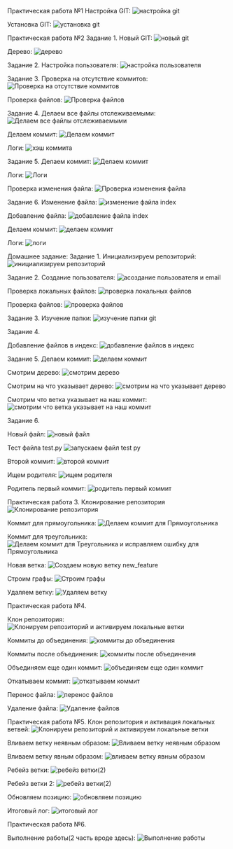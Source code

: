 Практическая работа №1
Настройка GIT:
![настройка git](https://github.com/Off1ine3/geometric_lib/assets/164638471/8e21631d-f3a5-4f8b-9411-d0f6c3d98f18)

Установка GIT:
![установка git](https://github.com/Off1ine3/geometric_lib/assets/164638471/325e5468-8090-4339-ba16-f3a4094fe042)




Практическая работа №2
Задание 1.
Новый GIT:
![новый git](https://github.com/Off1ine3/geometric_lib/assets/164638471/07524313-e5ea-453f-847a-b7fe5f6dbb88)


Дерево:
![дерево](https://github.com/Off1ine3/geometric_lib/assets/164638471/7e90396c-edc8-4fd0-9498-4419d616831c)

Задание 2.
Настройка пользователя:
![настройка пользователя](https://github.com/Off1ine3/geometric_lib/assets/164638471/c4ac1bff-9b32-4ff1-a6c7-ab7336282f75)

Задание 3.
Проверка на отсутствие коммитов:
![Проверка на отсутствие коммитов](https://github.com/Off1ine3/geometric_lib/assets/164638471/11b836bf-f78b-4780-b667-1f35817b53e3)

Проверка файлов:
![Проверка файлов](https://github.com/Off1ine3/geometric_lib/assets/164638471/4302134f-8636-49b2-9471-ac8690a9cac9)


Задание 4.
Делаем все файлы отслеживаемыми:
![Делаем все файлы отслеживаемыми](https://github.com/Off1ine3/geometric_lib/assets/164638471/27c91afa-0f7a-419f-bfc6-a393c864789d)

Делаем коммит:
![Делаем коммит](https://github.com/Off1ine3/geometric_lib/assets/164638471/ba95deb4-bb0a-4508-a139-e8285a8a0b86)

Логи:
![хэш коммита](https://github.com/Off1ine3/geometric_lib/assets/164638471/39039d7b-367d-4d07-a641-f7b6eb62f40d)

Задание 5.
Делаем коммит:
![Делаем коммит](https://github.com/Off1ine3/geometric_lib/assets/164638471/3dbc1a21-e161-4184-83e5-93888c3a1bca)

Логи:
![Логи](https://github.com/Off1ine3/geometric_lib/assets/164638471/4507fc93-6db6-43a2-9564-f435adc1e43b)

Проверка изменения файла:
![Проверка изменения файла](https://github.com/Off1ine3/geometric_lib/assets/164638471/bc2d5574-441b-4c34-b428-60cf280f0bde)

Задание 6.
Изменение файла:
![изменение файла index](https://github.com/Off1ine3/geometric_lib/assets/164638471/d4499a20-aa3d-4511-ba65-ce7de59bf898)

Добавление файла:
![добавление файла index](https://github.com/Off1ine3/geometric_lib/assets/164638471/dddc3944-86f2-4167-9e07-e613942c2999)

Делаем коммит:
![делаем коммит](https://github.com/Off1ine3/geometric_lib/assets/164638471/ff85e800-348a-4a96-adc5-63009e9b3b47)

Логи:
![логи](https://github.com/Off1ine3/geometric_lib/assets/164638471/17ffb1be-8928-4b14-a7a2-8c56d1de1f01)


Домашнее задание:
Задание 1.
Инициализируем репозиторий:
![инициализируем репозиторий](https://github.com/Off1ine3/geometric_lib/assets/164638471/8cde7804-93ef-4f85-a7c1-0bc9e70772b3)

Задание 2.
Создание пользователя:
![aсоздание пользователя и email](https://github.com/Off1ine3/geometric_lib/assets/164638471/5657a5ac-e3a4-44c9-b93e-e17716384739)

Проверка локальных файлов:
![проверка локальных файлов](https://github.com/Off1ine3/geometric_lib/assets/164638471/c47e3fff-3302-47e0-b2a4-60fa28a87f23)

Проверка файлов:
![проверка файлов](https://github.com/Off1ine3/geometric_lib/assets/164638471/43a6ac63-40a5-4297-9ae6-ecced9896380)

Задание 3.
Изучение папки:
![изучение папки git](https://github.com/Off1ine3/geometric_lib/assets/164638471/38ec6ca5-c225-41b4-87d1-7fd95c5fabba)

Задание 4.

Добавление файлов в индекс:
![добавление файлов в индекс](https://github.com/Off1ine3/geometric_lib/assets/164638471/1d6074fa-49ae-485d-a099-bae80bf70308)


Задание 5.
Делаем коммит:
![делаем коммит](https://github.com/Off1ine3/geometric_lib/assets/164638471/68f1455f-bfa2-438d-8a2b-cdb7b6cab58c)

Смотрим дерево:
![смотрим дерево](https://github.com/Off1ine3/geometric_lib/assets/164638471/31464ede-781e-4229-a036-3c1f8411795b)

Смотрим на что указывает дерево:
![смотрим на что указывает дерево](https://github.com/Off1ine3/geometric_lib/assets/164638471/dd81cdee-5339-46cd-aae9-f7572e5ec044)

Смотрим что ветка указывает на наш коммит:
![смотрим что ветка указывает на наш коммит](https://github.com/Off1ine3/geometric_lib/assets/164638471/f3a8c210-ab98-483e-8863-9eb4d3387443)


Задание 6.


Новый файл:
![новый файл](https://github.com/Off1ine3/geometric_lib/assets/164638471/0404f46d-1d5e-4afb-a89b-6791e5fe23a5)

Тест файла test.py
![запускаем файл test py](https://github.com/Off1ine3/geometric_lib/assets/164638471/bc935ad7-80f0-4f27-882e-6e508137cd42)

Второй коммит:
![второй коммит](https://github.com/Off1ine3/geometric_lib/assets/164638471/dd115caa-c099-488a-91df-f739ef024344)

Ищем родителя:
![ищем родителя](https://github.com/Off1ine3/geometric_lib/assets/164638471/e3fe195a-d9bd-429d-9ffc-5ab81205bab3)

Родитель первый коммит:
![родитель первый коммит](https://github.com/Off1ine3/geometric_lib/assets/164638471/55f6c8ad-49cf-4a84-9c05-267ded44c0bc)

Практическая работа 3.
Клонирование репозитория
![Клонирование репозитория](https://github.com/Off1ine3/geometric_lib/assets/164638471/4df67c21-3e38-4852-be1c-b441e72509f1)

Коммит для прямоугольника:
![Делаем коммит для Прямоугольника](https://github.com/Off1ine3/geometric_lib/assets/164638471/d2bd9c19-82d1-43f7-9a7c-9377cec938bf)

Коммит для треугольника:
![Делаем коммит для Треугольника и исправляем ошибку для Прямоугольника](https://github.com/Off1ine3/geometric_lib/assets/164638471/713c3865-be50-498e-8c2e-463a1c3a3c58)

Новая ветка:
![Создаем новую ветку new_feature](https://github.com/Off1ine3/geometric_lib/assets/164638471/70f6a4ad-3376-4a86-af77-bda9c0783559)

Строим графы:
![Строим графы](https://github.com/Off1ine3/geometric_lib/assets/164638471/34001038-0ccb-454e-8b4b-4325fa97c6a1)

Удаляем ветку:
![Удаляем ветку](https://github.com/Off1ine3/geometric_lib/assets/164638471/7cdd4f5f-0b8c-499a-ba41-e9abcd1c6b21)

Практическая работа №4.

Клон репозитория:
![Клонируем репозиторий и активируем локальные ветки](https://github.com/Off1ine3/geometric_lib/assets/164638471/41c56eeb-a998-41d6-a551-b7680134bb40)

Коммиты до объединения:
![коммиты до объединения](https://github.com/Off1ine3/geometric_lib/assets/164638471/98065a3b-7816-4278-92d5-e6018791dbbf)

Коммиты после объединения:
![коммиты после объединения](https://github.com/Off1ine3/geometric_lib/assets/164638471/e5787866-299b-4903-b39c-55c45e437ed9)

Объединяем еще один коммит:
![объединяем еще один коммит](https://github.com/Off1ine3/geometric_lib/assets/164638471/b9a8a633-6028-470c-b853-e8f014fdd8b5)

Откатываем коммит:
![откатываем коммит](https://github.com/Off1ine3/geometric_lib/assets/164638471/27fb65f1-64f6-4303-8467-f7dd5219b146)

Перенос файла:
![перенос файлов](https://github.com/Off1ine3/geometric_lib/assets/164638471/5050785a-2235-465a-ba55-afcad33a13cf)

Удаление файла:
![Удаление файлов](https://github.com/Off1ine3/geometric_lib/assets/164638471/0596684f-25d8-47c5-8360-6e676178ee93)



Практическая работа №5.
Клон репозитория и активация локальных ветвей:
![Клонируем репозиторий и активируем локальные ветки](https://github.com/Off1ine3/geometric_lib/assets/164638471/3be3f83a-6adb-4ed4-aee6-e8c7bd4709f4)

Вливаем ветку неявным образом:
![Вливаем ветку неявным образом](https://github.com/Off1ine3/geometric_lib/assets/164638471/afbdf487-4191-4fba-a95d-65bea84954bb)

Вливаем ветку явным образом:
![вливаем ветку явным образом](https://github.com/Off1ine3/geometric_lib/assets/164638471/46d4933c-1a56-461b-8522-fa7e9e87079a)

Ребейз ветки:
![ребейз ветки(2)](https://github.com/Off1ine3/geometric_lib/assets/164638471/1ddafb22-e3a5-4baa-9244-6acc37708a55)

Ребейз ветки 2:
![ребейз ветки(2)](https://github.com/Off1ine3/geometric_lib/assets/164638471/7933c266-120d-4c28-bce9-b7d6044f9736)

Обновляем позицию:
![обновляем позицию](https://github.com/Off1ine3/geometric_lib/assets/164638471/da9f33c9-3acc-4ec8-8609-7f3de6f2eab1)

Итоговый лог:
![итоговый лог](https://github.com/Off1ine3/geometric_lib/assets/164638471/ceb925c1-3c02-4f28-823c-d46d869f272f)

Практическая работа №6.

Выполнение работы(2 часть вроде здесь):
![Выполнение работы](https://github.com/Off1ine3/geometric_lib/assets/164638471/57dd5b9d-e20b-4858-b358-1f0cedfbd932)






























